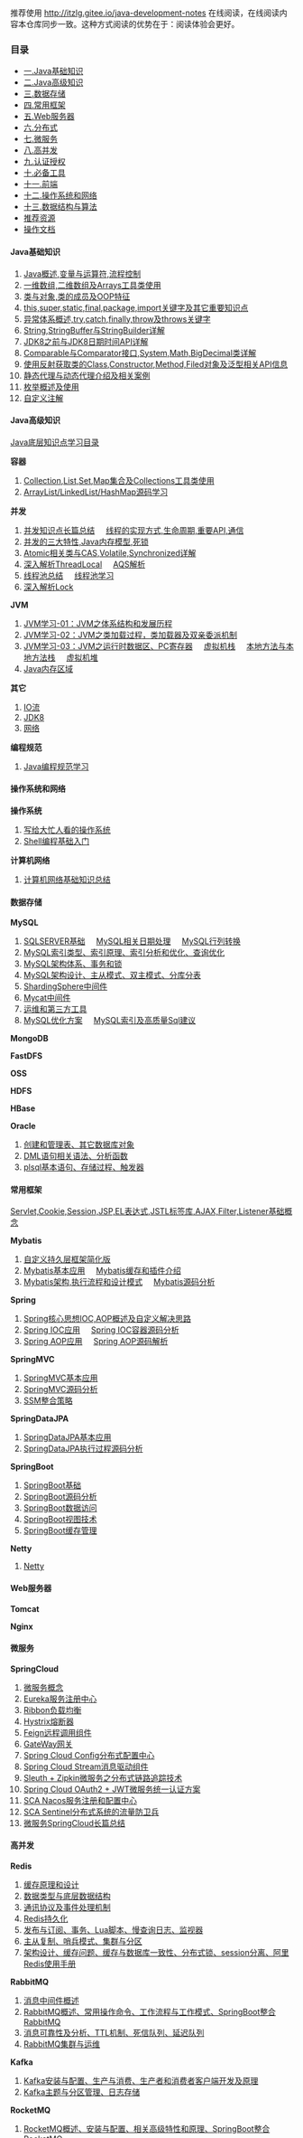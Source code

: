 <p align="center">
<a href="http://itzlg.gitee.io/java-development-notes" target="_blank">
    <svg class="svgIcon" aria-hidden="true">
        <use xlink:href="#icon-huabanfuben"></use>
    </svg>
</a>
</p>

推荐使用  http://itzlg.gitee.io/java-development-notes 在线阅读，在线阅读内容本仓库同步一致。这种方式阅读的优势在于：阅读体验会更好。 


### 目录
  - [一.Java基础知识](#Java基础知识)
  - [二.Java高级知识](#Java高级知识)
  - [三.数据存储](#数据存储)
  - [四.常用框架](#常用框架)
  - [五.Web服务器](#Web服务器)
  - [六.分布式](#分布式)
  - [七.微服务](#微服务)
  - [八.高并发](#高并发)
  - [九.认证授权](#认证授权)
  - [十.必备工具](#必备工具)
  - [十一.前端](#前端)
  - [十二.操作系统和网络](#操作系统和网络)
  - [十三.数据结构与算法](#数据结构与算法)
  - [推荐资源](#推荐资源)
  - [操作文档](#操作文档)



#### Java基础知识
  1. [Java概述,变量与运算符,流程控制](docs/javaBase/grammar.md)
  2. [一维数组,二维数组及Arrays工具类使用](docs/javaBase/array.md)
  3. [类与对象,类的成员及OOP特征](docs/javaBase/object01.md)
  4. [this,super,static,final,package,import关键字及其它重要知识点](docs/javaBase/object02.md)
  5. [异常体系概述,try,catch,finally,throw及throws关键字](docs/javaBase/exception.md)
  6. [String,StringBuffer与StringBuilder详解](docs/javaBase/commonClass01.md)
  7. [JDK8之前与JDK8日期时间API详解](docs/javaBase/commonClass02.md)
  8. [Comparable与Comparator接口,System,Math,BigDecimal类详解](docs/javaBase/commonClass03.md)
  9. [使用反射获取类的Class,Constructor,Method,Filed对象及泛型相关API信息](docs/javaSenior/reflection.md)
  10. [静态代理与动态代理介绍及相关案例](docs/javaSenior/dynamicProxy.md)
  11. [枚举概述及使用](docs/javaBase/enum.md)
  12. [自定义注解](docs/javaBase/自定义注解.md)


#### Java高级知识
  [Java底层知识点学习目录](docs/javaSenior/study.md)

**容器**
  1. [Collection,List,Set,Map集合及Collections工具类使用](docs/javaSenior/collection/basis.md)
  2. [ArrayList/LinkedList/HashMap源码学习](docs/javaSenior/collection/source.md)

**并发**
  1. [并发知识点长篇总结](docs/javaSenior/concurrence/conBasic01.md) &nbsp;&nbsp;&nbsp;
     [线程的实现方式,生命周期,重要API,通信](docs/javaSenior/concurrence/conBasic02.md)
  2. [并发的三大特性,Java内存模型,死锁](docs/javaSenior/concurrence/conPrinciple01.md)
  3. [Atomic相关类与CAS,Volatile,Synchronized详解](docs/javaSenior/concurrence/conPrinciple02.md)
  4. [深入解析ThreadLocal](docs/javaSenior/concurrence/threadLocalAndAQS01.md) &nbsp;&nbsp;&nbsp;
    [AQS解析](docs/javaSenior/concurrence/threadLocalAndAQS02.md)
  5. [线程池总结](docs/javaSenior/concurrence/threadPoolStudy.md) &nbsp;&nbsp;&nbsp;
    [线程池学习](docs/javaSenior/concurrence/threadPool.md)
  6. [深入解析Lock]()

**JVM**
  1. [JVM学习-01：JVM之体系结构和发展历程](docs/javaSenior/JVM/JVMLearn01.md)
  2. [JVM学习-02：JVM之类加载过程，类加载器及双亲委派机制](docs/javaSenior/JVM/JVMLearn02.md) 
  3. [JVM学习-03：JVM之运行时数据区、PC寄存器](docs/javaSenior/JVM/JVMLearn03.md) &nbsp;&nbsp;&nbsp;
     [虚拟机栈](docs/javaSenior/JVM/JVMLearn04.md) &nbsp;&nbsp;&nbsp;
     [本地方法与本地方法栈](docs/javaSenior/JVM/JVMLearn05.md) &nbsp;&nbsp;&nbsp;
     [虚拟机堆](docs/javaSenior/JVM/JVMLearn06.md)
  4. [Java内存区域](docs/javaSenior/JVM/memoryArea.md)

**其它**       
  1. [IO流](docs/javaSenior/ioStream.md)
  2. [JDK8](docs/javaSenior/JDK8.md)
  3. [网络](docs/javaSenior/network.md)

**编程规范**
  1. [Java编程规范学习](docs/javaSenior/codingStyle/codingStyle.md)



#### 操作系统和网络
**操作系统**
  1. [写给大忙人看的操作系统](docs/operatingSystem/os.md)
  2. [Shell编程基础入门](docs/operatingSystem/shell.md)

**计算机网络**
  1. [计算机网络基础知识总结](docs/operatingSystem/network.md)



#### 数据存储

**MySQL**
  1. [SQLSERVER基础](docs/database/mysql/sqlserveBase.md) &nbsp;&nbsp;&nbsp;
    [MySQL相关日期处理](docs/database/mysql/mysqlDateHandle.md) &nbsp;&nbsp;&nbsp;
    [MySQL行列转换](docs/database/mysql/mysqlUnpivot.md)
  2. [MySQL索引类型、索引原理、索引分析和优化、查询优化](docs/database/mysql/MySQL索引原理.md)
  3. [MySQL架构体系、事务和锁](docs/database/mysql/MySQL架构和事务日志.md)
  4. [MySQL架构设计、主从模式、双主模式、分库分表](docs/database/mysql/MySQL集群架构.md)
  5. [ShardingSphere中间件](docs/database/mysql/ShardingSphere中间件.md)
  6. [Mycat中间件](docs/database/mysql/Mycat中间件.md)
  7. [运维和第三方工具](docs/database/mysql/运维和第三方工具.md)
  8. [MySQL优化方案](docs/database/mysql/MySQL优化方案.md) &nbsp;&nbsp;&nbsp;
    [MySQL索引及高质量Sql建议](docs/database/mysql/sqlAdvise.md)

**MongoDB**

**FastDFS**

**OSS**

**HDFS**

**HBase**

**Oracle**
  1. [创建和管理表、其它数据库对象](docs/database/oracle/ddl.md)
  2. [DML语句相关语法、分析函数](docs/database/oracle/dml.md)
  3. [plsql基本语句、存储过程、触发器](docs/database/oracle/plsql.md)



#### 常用框架
  [Servlet,Cookie,Session,JSP,EL表达式,JSTL标签库,AJAX,Filter,Listener基础概念](docs/javaEE/jsp.md)

**Mybatis**
  1. [自定义持久层框架简化版](docs/framework/mybatis/mybatis00.md)
  2. [Mybatis基本应用](docs/framework/mybatis/mybatis01.md) &nbsp;&nbsp;&nbsp;
     [Mybatis缓存和插件介绍](docs/framework/mybatis/mybatis02.md)
  3. [Mybatis架构,执行流程和设计模式](docs/framework/mybatis/mybatis03.md) &nbsp;&nbsp;&nbsp;
     [Mybatis源码分析](docs/framework/mybatis/mybatis04.md)

**Spring**
  1. [Spring核心思想IOC,AOP概述及自定义解决思路](docs/framework/spring/spring核心思想概述.md)
  2. [Spring IOC应用](docs/framework/spring/springIOC应用.md) &nbsp;&nbsp;&nbsp;
     [Spring IOC容器源码分析](docs/framework/spring/springIOC源码分析.md)
  3. [Spring AOP应用](docs/framework/spring/springAOP应用.md) &nbsp;&nbsp;&nbsp;
     [Spring AOP源码解析](docs/framework/spring/springAOP源码分析.md)

**SpringMVC**
  1. [SpringMVC基本应用](docs/framework/springmvc/springMVC应用.md)
  2. [SpringMVC源码分析](docs/framework/springmvc/springMVC源码分析.md)
  3. [SSM整合策略](docs/framework/springmvc/SSM整合.md)

**SpringDataJPA**
  1. [SpringDataJPA基本应用](docs/framework/springdatajpa/springDataJPA基本应用.md)
  2. [SpringDataJPA执行过程源码分析](docs/framework/springdatajpa/springDataJPA执行过程源码分析)

**SpringBoot**
  1. [SpringBoot基础](docs/microService/springboot/springboot.md)
  2. [SpringBoot源码分析](docs/microService/springboot/springBoot源码分析.md)
  3. [SpringBoot数据访问](docs/microService/springboot/springBoot数据访问.md)
  4. [SpringBoot视图技术](docs/microService/springboot/springboot_thymeleaf.md)
  5. [SpringBoot缓存管理](docs/microService/springboot/springBoot缓存管理.md)  

**Netty**
  1. [Netty](#netty)


#### Web服务器
**Tomcat**

**Nginx**


#### 微服务
**SpringCloud**
  1. [微服务概念](docs/microService/springcloud/微服务概念.md)
  2. [Eureka服务注册中心](docs/microService/springcloud/Eureka服务注册中心.md)
  3. [Ribbon负载均衡](docs/microService/springcloud/Ribbon负载均衡.md)
  4. [Hystrix熔断器](docs/microService/springcloud/Hystrix熔断器.md)
  5. [Feign远程调用组件](docs/microService/springcloud/Feign远程调用组件.md)
  6. [GateWay网关](docs/microService/springcloud/GateWay网关.md)
  7. [Spring Cloud Config分布式配置中心](docs/microService/springcloud/SpringCloudConfig分布式配置中心.md)
  8. [Spring Cloud Stream消息驱动组件](docs/microService/springcloud/SpringCloudStream消息驱动组件.md)
  9. [Sleuth + Zipkin微服务之分布式链路追踪技术](docs/microService/springcloud/Sleuth+Zipkin分布式链路追踪技术.md)
  10. [Spring Cloud OAuth2 + JWT微服务统一认证方案](docs/microService/springcloud/OAuth2+JWT统一认证方案.md)
  11. [SCA Nacos服务注册和配置中心](docs/microService/springcloud/Nacos服务注册和配置中心.md)
  12. [SCA Sentinel分布式系统的流量防卫兵](docs/microService/springcloud/Sentinel流量防卫兵.md)
  13. [微服务SpringCloud长篇总结](docs/microService/springcloud/微服务SpringCloud长篇总结.md)


#### 高并发
**Redis**
  1. [缓存原理和设计](docs/highConcurrency/redis/缓存原理和设计.md)
  2. [数据类型与底层数据结构](docs/highConcurrency/redis/数据类型与底层数据结构.md)
  3. [通讯协议及事件处理机制](docs/highConcurrency/redis/通讯协议及事件处理机制.md)
  4. [Redis持久化](docs/highConcurrency/redis/Redis持久化.md)
  5. [发布与订阅、事务、Lua脚本、慢查询日志、监视器](docs/highConcurrency/redis/Redis扩展功能.md)
  6. [主从复制、哨兵模式、集群与分区](docs/highConcurrency/redis/高可用方案.md)
  7. [架构设计、缓存问题、缓存与数据库一致性、分布式锁、session分离、阿里Redis使用手册](docs/highConcurrency/redis/企业实战.md)

**RabbitMQ**
  1. [消息中间件概述](docs/highConcurrency/rabbitmq/消息中间件概述.md)
  2. [RabbitMQ概述、常用操作命令、工作流程与工作模式、SpringBoot整合RabbitMQ](docs/highConcurrency/rabbitmq/rabbitmq架构与实战.md)
  3. [消息可靠性及分析、TTL机制、死信队列、延迟队列](docs/highConcurrency/rabbitmq/rabbitmq高级特性.md)
  4. [RabbitMQ集群与运维](docs/highConcurrency/rabbitmq/rabbitmq集群与运维.md)

**Kafka**
  1. [Kafka安装与配置、生产与消费、生产者和消费者客户端开发及原理](docs/highConcurrency/kafka/初始Kafka.md)
  2. [Kafka主题与分区管理、日志存储](docs/highConcurrency/kafka/Kafka高级特性.md)

**RocketMQ**
  1. [RocketMQ概述、安装与配置、相关高级特性和原理、SpringBoot整合RocketMQ](docs/highConcurrency/rocketmq/初识RocketMQ.md)

**Elasticsearch**
  1. [Elasticsearch概述、安装与配置、索引/映射/文档操作、Query/Filter DSL、聚合分析、SpringBoot整合Elasticsearch](docs/highConcurrency/elasticsearch/elasticsearch基础入门.md)
  2. [初识Elasticsearch](docs/javaEE/elasticsearch/elasticsearch.md)


#### 分布式
**分布式架构**
  - [集群架构场景化解决方案:一致性hash算法,集群时钟同步,分布式ID,分布式调度及Session共享问题]()
  - [分布式架构理论:一致性,CAP定理,BASE定理,一致性协议(2PC,3PC)及一致性算法(Paxos,Raft)](docs/distribution/distributionTheory.md)
  - [分布式架构网络通信:BIO,NIO,AIO和Netty及自定义RPC](docs/distribution/network.md)  

**Zookeeper**
  - [Zookeeper基本应用](docs/distribution/zookeeperBasic.md)
  - [Zookeeper深入进阶](docs/distribution/zookeeperSenior.md)
  - [Zookeeper源码分析](docs/distribution/zookeeperSource.md)

**Dubbo**
  - [Dubbo基本应用](docs/distribution/dubboBasic.md)
  - [Dubbo源码分析](docs/distribution/dubboSenior.md)

#### 认证授权
  - [Cookie/Session/Token基础知识](#)
  - [JWT基础知识](#)
  - [SpringSecurity](#)
  - [Shiro](#shiro)
  - [SSO单点登录](#)


#### 必备工具
**Linux**
  1. [Linux概述及常用命令](docs/operatingSystem/linuxBasic.md)

**GIT**
  1. [Git入门使用](docs/tools/git/gitBasic.md) &nbsp;&nbsp;&nbsp;
     [GitHub简单使用](docs/tools/git/github.md)  
  2. [通俗易懂|用好Git和SVN,轻松驾驭版本管理](docs/tools/git/gitAndSvn.md)

**Docker**
  1. [Docker概述、Docker及常用软件安装、DockerFile构建镜像、Swarm集群、Docker Compose](docs/tools/docker/docker基础入门.md)
  2. [Docker初识](docs/tools/docker/dockerBasic.md) 
  3. [Docker推荐文章](docs/tools/docker/dockerResources.md)

**Kubernetes**
  1. [Kubernetes安装与配置、初始化k8s集群、部署MySQL和本地应用到k8s集群](docs/tools/k8s/k8s基础入门.md)

#### 前端
  - [HTML/CSS基础](docs/frontEnd/htmlCssBasic.md)
  - [JavaScript入门](#javascript)
  - jQuery
    - [jQuery基础](docs/frontEnd/jqueryBasic.md) &nbsp;
      [jQuery中Ajax](docs/frontEnd/jqueryAjax.md)
  - [Vue](#vue)
  - [Bootstrap](#bootstrap)
  - [Element](#element)
  - [Echarts](#echarts)

#### 数据结构与算法
  1. [数据结构基本概念、线性表、散列表、树、图等基础入门](docs/dataStructure/数据结构基础入门.md)
  2. [算法基础入门](docs/dataStructure/算法基础入门.md)
  

#### 推荐资源
  - [Github上重要的几个搜索技巧](docs/GithubSkill.md)
  - [超实用网址,GitHub项目和常见面试题](docs/resource.md)
  - [architect-awesome开源资源](docs/resource2.md)
  - [推荐资源网址详细总结](docs/resourcelist.md)


#### 操作文档
  - [多线程简答题](docs/otherdocs/多线程简答题.md)
  - [MySQL架构集群搭建](docs/otherdocs/MySQL架构集群搭建.md)
  - [ShardingJdbc实现分库分表](docs/otherdocs/ShardingJdbc实现分库分表.md)
  - [MongoDB分片集群搭建](docs/otherdocs/MongoDB分片集群搭建.md)
  - [FastDFS&&OSS习题思路分析](docs/otherdocs/FastDFS&&OSS习题思路分析.md)
  - [Redis主从搭建](docs/otherdocs/Redis主从搭建.md)
  - [RabbitMQ延迟支付](docs/otherdocs/RabbitMQ延迟支付.md)
  - [Kafka日志收集实操](docs/otherdocs/Kafka日志收集实操.md)
  - [RocketMQ秒杀习题](docs/otherdocs/RocketMQ秒杀习题.md)
  - [Elasticsearch习题演示](docs/otherdocs/Elasticsearch习题演示.md)
  - [Docker构建镜像并搭建集群](docs/otherdocs/Docker构建镜像并搭建集群.md)
  - [k8s相关使用](docs/otherdocs/k8s相关使用.md)
  - [SpringCloud功能分析上](docs/otherdocs/SpringCloud功能分析上.md)
  - [SpringCloud功能分析下](docs/otherdocs/SpringCloud功能分析下.md)
  - [SpringCLoud项目实战](docs/otherdocs/SpringCLoud项目实战.md)
  - [SpringCLoud项目部署说明文档](docs/otherdocs/SpringCLoud项目部署说明文档.md)

### 待办
- [x] springboot(---正在进行中---)
- [ ] mysql


### 描述
<span style="font-size:20px;">**java-development-notes介绍**</span>

本文档倾向于提供 java 开发相关基础理念知识，用来记录自己学习 java 开发过程中的相关笔记。

<span style="font-size:20px;">**关于转载**</span>

如果你需要转载本仓库的一些文章到自己的博客的话，记得注明原文地址就可以了。
<br/>
<br/>
<br/>


<span id="busuanzi_container_site_pv" style="display: inline;">
    👁️本页总访问次数:<span id="busuanzi_value_site_pv"></span> 
</span>
<span id="busuanzi_container_site_uv" style="display: inline;"> 
    | 🧑总访客数: <span id="busuanzi_value_site_uv"></span>
</span>

<!-- <span style="font-size:20px;">**为什么要做这个开源文档？**</span>

初始想法源于自己一段比较迷茫的经历。想抽时间整理自己的一个 java 知识体系。主要目的是为了加强自己的基本功, 同时也希望能帮助正在学习 java 的小伙伴。 -->
